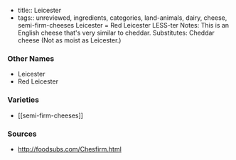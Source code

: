 - title:: Leicester
- tags:: unreviewed, ingredients, categories, land-animals, dairy, cheese, semi-firm-cheeses
Leicester = Red Leicester LESS-ter Notes: This is an English cheese that's very similar to cheddar. Substitutes: Cheddar cheese (Not as moist as Leicester.)

### Other Names

* Leicester
* Red Leicester

### Varieties

* [[semi-firm-cheeses]]

### Sources
* http://foodsubs.com/Chesfirm.html
